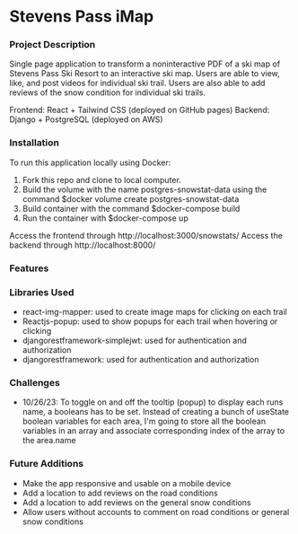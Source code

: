 # Stevens Pass iMap

### Project Description

Single page application to transform a noninteractive PDF of a ski map of Stevens Pass Ski Resort to an interactive ski map. Users are able to view, like, and post videos for individual ski trail. Users are also able to add reviews of the snow condition for individual ski trails.

Frontend: React + Tailwind CSS (deployed on GitHub pages)
Backend: Django + PostgreSQL (deployed on AWS)

### Installation

To run this application locally using Docker:

1. Fork this repo and clone to local computer.
2. Build the volume with the name postgres-snowstat-data using the command $docker volume create postgres-snowstat-data
3. Build container with the command $docker-compose build
4. Run the container with $docker-compose up

Access the frontend through http://localhost:3000/snowstats/
Access the backend through http://localhost:8000/

### Features

### Libraries Used

- react-img-mapper: used to create image maps for clicking on each trail
- Reactjs-popup: used to show popups for each trail when hovering or clicking
- djangorestframework-simplejwt: used for authentication and authorization
- djangorestframework: used for authentication and authorization

### Challenges

- 10/26/23: To toggle on and off the tooltip (popup) to display each runs name, a booleans has to be set. Instead of creating a bunch of useState boolean variables for each area, I'm going to store all the boolean variables in an array and associate corresponding index of the array to the area.name

### Future Additions

- Make the app responsive and usable on a mobile device
- Add a location to add reviews on the road conditions
- Add a location to add reviews on the general snow conditions
- Allow users without accounts to comment on road conditions or general snow conditions

